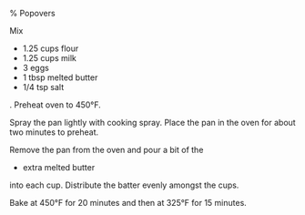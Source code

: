% Popovers

Mix

* 1.25 cups flour
* 1.25 cups milk
* 3 eggs
* 1 tbsp melted butter
* 1/4 tsp salt

. Preheat oven to 450°F.

Spray the pan lightly with cooking spray. Place the pan in the oven for about
two minutes to preheat.

Remove the pan from the oven and pour a bit of the

* extra melted butter

into each cup. Distribute the batter evenly amongst the cups.

Bake at 450°F for 20 minutes and then at 325°F for 15 minutes.

